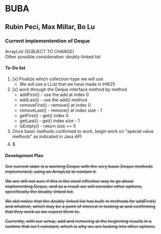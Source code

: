 # BUBA  
## Rubin Peci, Max Millar, Bo Lu  


### Current implementention of Deque  
ArrayList (SUBJECT TO CHANGE)  
Other possible consideration: doubly-linked list


#### To-Do list
1. [x] Finalize which collection-type we will use 
	- We will use a LList that we have made in HW25
2. [x] work through the Deque interface method by method
	- addFirst() - use the add at index 0  
	- addLast() - use the add() method  
	- removeFirst() - remove() at index 0  
	-  removeLast() - remove() at index size - 1    
	-  getFirst() - get() index 0  
	-  getLast() - get() index size - 1  
	-  isEmpty() - return size == 0  
3. Once basic methods confirmed to work, begin work on "special value methods" as indicated in Java API  
4. $$$$$

#### Development Plan  

~~Our current state is a working Deque with the very basic Deque methods implemented, using an ArrayList to contain it.~~  

~~We are still not sure if this is the most effective way to go about implementing Deque, and as a result we will consider other options, specificially the doubly-linked list.~~  

~~We did notice that the doubly-linked list has built-in methods for addFirst() and whatnot, which may be a point of interest in looking at and confirming that they work as we expect them to.~~  

~~Currently, with our setup, add and removing at the beginning results in a runtime that isn't constant, which is why we are looking into other options.~~  
